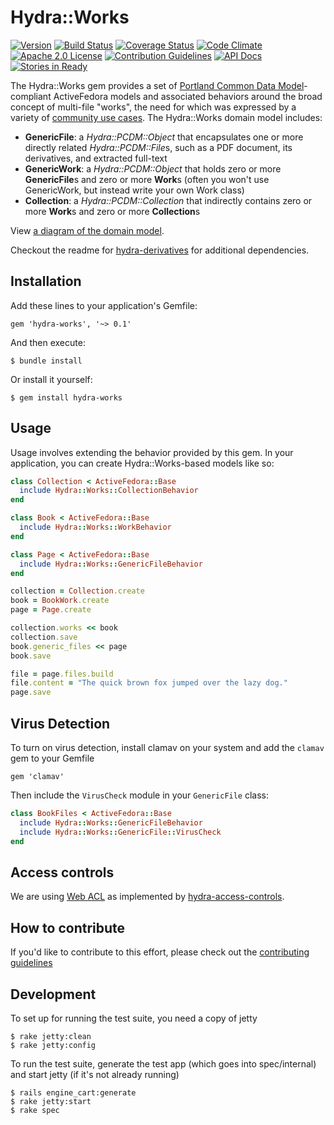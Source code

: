 # Hydra::Works

[![Version](https://badge.fury.io/rb/hydra-works.png)](http://badge.fury.io/rb/hydra-works)
[![Build Status](https://travis-ci.org/projecthydra-labs/hydra-works.svg?branch=master)](https://travis-ci.org/projecthydra-labs/hydra-works)
[![Coverage Status](https://coveralls.io/repos/projecthydra-labs/hydra-works/badge.svg?branch=master)](https://coveralls.io/r/projecthydra-labs/hydra-works?branch=master)
[![Code Climate](https://codeclimate.com/github/projecthydra-labs/hydra-works/badges/gpa.svg)](https://codeclimate.com/github/projecthydra-labs/hydra-works)
[![Apache 2.0 License](http://img.shields.io/badge/APACHE2-license-blue.svg)](./LICENSE)
[![Contribution Guidelines](http://img.shields.io/badge/CONTRIBUTING-Guidelines-blue.svg)](./CONTRIBUTING.md)
[![API Docs](http://img.shields.io/badge/API-docs-blue.svg)](http://rubydoc.info/gems/hydra-works)
[![Stories in Ready](https://badge.waffle.io/projecthydra-labs/hydra-works.png?source=projecthydra-labs%2Fhydra-works&label=ready&title=Ready)](https://waffle.io/projecthydra-labs/hydra-works?source=projecthydra-labs%2Fhydra-works)

The Hydra::Works gem provides a set of [Portland Common Data Model](https://github.com/duraspace/pcdm/wiki)-compliant ActiveFedora models and associated behaviors around the broad concept of multi-file "works", the need for which was expressed by a variety of [community use cases](https://github.com/projecthydra-labs/hydra-works/tree/master/use-cases). The Hydra::Works domain model includes:

 * **GenericFile**: a *Hydra::PCDM::Object* that encapsulates one or more directly related *Hydra::PCDM::File*s, such as a PDF document, its derivatives, and extracted full-text
 * **GenericWork**: a *Hydra::PCDM::Object* that holds zero or more **GenericFile**s and zero or more **Work**s (often you won't use GenericWork, but instead write your own Work class)
 * **Collection**: a *Hydra::PCDM::Collection* that indirectly contains zero or more **Work**s and zero or more **Collection**s

View [a diagram of the domain model](https://docs.google.com/drawings/d/1-NkkRPpGpZGoTimEpYTaGM1uUPRaT0SamuWDITvtG_8/edit).

Checkout the readme for [hydra-derivatives](https://github.com/projecthydra/hydra-derivatives#dependencies) for additional dependencies.

## Installation

Add these lines to your application's Gemfile:

    gem 'hydra-works', '~> 0.1'

And then execute:

    $ bundle install

Or install it yourself:

    $ gem install hydra-works

## Usage

Usage involves extending the behavior provided by this gem. In your application, you can create Hydra::Works-based models like so:

```ruby
class Collection < ActiveFedora::Base
  include Hydra::Works::CollectionBehavior
end

class Book < ActiveFedora::Base
  include Hydra::Works::WorkBehavior
end

class Page < ActiveFedora::Base
  include Hydra::Works::GenericFileBehavior
end

collection = Collection.create
book = BookWork.create
page = Page.create

collection.works << book
collection.save
book.generic_files << page
book.save

file = page.files.build
file.content = "The quick brown fox jumped over the lazy dog."
page.save
```

## Virus Detection

To turn on virus detection, install clamav on your system and add the `clamav` gem to your Gemfile

    gem 'clamav'

Then include the `VirusCheck` module in your `GenericFile` class:

```ruby
class BookFiles < ActiveFedora::Base
  include Hydra::Works::GenericFileBehavior
  include Hydra::Works::GenericFile::VirusCheck
end
```

## Access controls

We are using [Web ACL](http://www.w3.org/wiki/WebAccessControl) as implemented by [hydra-access-controls](https://github.com/projecthydra/hydra-head/tree/master/hydra-access-controls).

## How to contribute

If you'd like to contribute to this effort, please check out the [contributing guidelines](CONTRIBUTING.md)

## Development

To set up for running the test suite, you need a copy of jetty

    $ rake jetty:clean
    $ rake jetty:config

To run the test suite, generate the test app (which goes into spec/internal) and start jetty (if it's not already running)

    $ rails engine_cart:generate
    $ rake jetty:start
    $ rake spec

